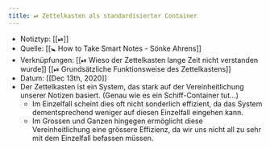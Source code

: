 ```yaml
---
title: ⏯ Zettelkasten als standardisierter Container
---
```


- Notiztyp: [[⏯]]
- Quelle: [[🚼 How to Take Smart Notes - Sönke Ahrens]]
- Verknüpfungen: [[⏯ Wieso der Zettelkasten lange Zeit nicht verstanden wurde]] [[⏯ Grundsätzliche Funktionsweise des Zettelkastens]]
- Datum: [[Dec 13th, 2020]]
- Der Zettelkasten ist ein System, das stark auf der Vereinheitlichung unserer Notizen basiert. (Genau wie es ein Schiff-Container tut...)
	- Im Einzelfall scheint dies oft nicht sonderlich effizient, da das System dementsprechend weniger auf diesen Einzelfall eingehen kann.
	- Im Grossen und Ganzen hingegen ermöglicht diese Vereinheitlichung eine grössere Effizienz, da wir uns nicht all zu sehr mit dem Einzelfall befassen müssen.
